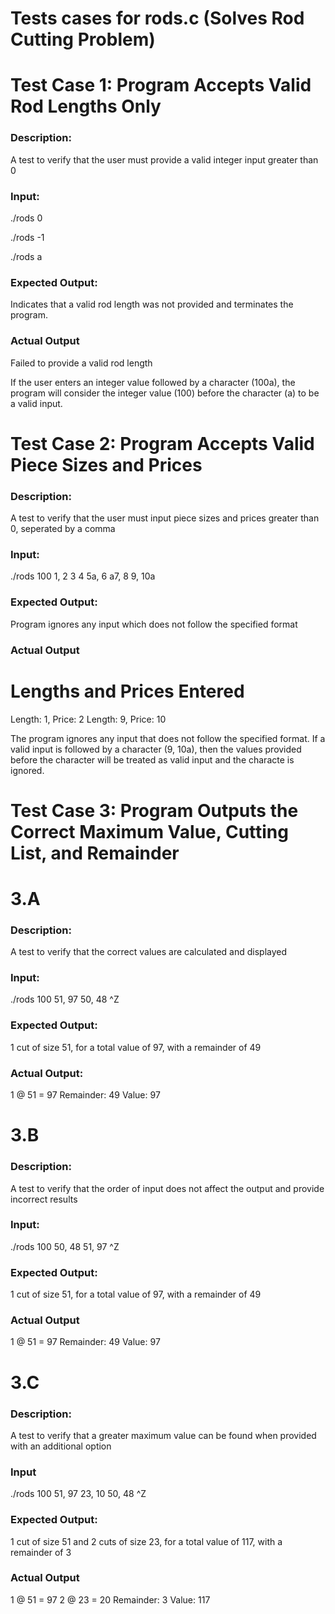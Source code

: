 # Tests cases for rods.c (Solves Rod Cutting Problem)

# Test Case 1: Program Accepts Valid Rod Lengths Only

### Description: 
A test to verify that the user must provide a valid integer input greater than 0

### Input: 
./rods 0

./rods -1

./rods a

### Expected Output: 
Indicates that a valid rod length was not provided and terminates the program. 

### Actual Output
Failed to provide a valid rod length

If the user enters an integer value followed by a character (100a), the program will consider
the integer value (100) before the character (a) to be a valid input. 




# Test Case 2: Program Accepts Valid Piece Sizes and Prices

### Description: 
A test to verify that the user must input piece sizes and prices greater than 0, seperated by a comma

### Input: 
./rods 100
1, 2
3 4
5a, 6
a7, 8
9, 10a

### Expected Output: 
Program ignores any input which does not follow the specified format

### Actual Output

Lengths and Prices Entered 
=========================

Length: 1, Price: 2
Length: 9, Price: 10

The program ignores any input that does not follow the specified format. 
If a valid input is followed by a character (9, 10a), then the values 
provided before the character will be treated as valid input and the 
characte is ignored. 



# Test Case 3: Program Outputs the Correct Maximum Value, Cutting List, and Remainder

# 3.A 

### Description: 
A test to verify that the correct values are calculated and displayed

### Input: 
./rods 100
51, 97
50, 48
^Z

### Expected Output: 
1 cut of size 51, for a total value of 97, with a remainder of 49

### Actual Output: 
1 @ 51 = 97
Remainder: 49
Value: 97


# 3.B

### Description: 
A test to verify that the order of input does not affect the output and provide incorrect results

### Input: 
./rods 100
50, 48
51, 97
^Z

### Expected Output: 
1 cut of size 51, for a total value of 97, with a remainder of 49

### Actual Output 
1 @ 51 = 97
Remainder: 49
Value: 97


# 3.C

### Description: 
A test to verify that a greater maximum value can be found when provided with an additional option

### Input 
./rods 100
51, 97
23, 10
50, 48
^Z

### Expected Output: 
1 cut of size 51 and 2 cuts of size 23, for a total value of 117, with a remainder of 3

### Actual Output 
1 @ 51 = 97
2 @ 23 = 20
Remainder: 3
Value: 117